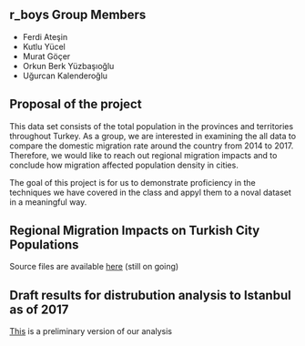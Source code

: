 ## r_boys Group Members
* Ferdi Ateşin
* Kutlu Yücel
* Murat Göçer
* Orkun Berk Yüzbaşıoğlu
* Uğurcan Kalenderoğlu

## Proposal of the project

This data set consists of the total population in the provinces and territories throughout Turkey. As a group, we are interested in examining the all data to compare the domestic migration rate  around the country from 2014 to 2017. Therefore, we would like to reach out regional migration impacts and to conclude how migration affected population density in cities.

The goal of this project is for us to demonstrate proficiency in the techniques we have covered in the class and appyl them to a noval dataset in a meaningful way.


## Regional Migration Impacts on Turkish City Populations

Source files are available [here](https://github.com/MEF-BDA503/gpj18-r_boys/tree/master/source_files) (still on going)

## Draft results for distrubution analysis to Istanbul as of 2017

[This](https://mef-bda503.github.io/gpj18-r_boys/migration_ist17.html) is a preliminary version of our analysis
